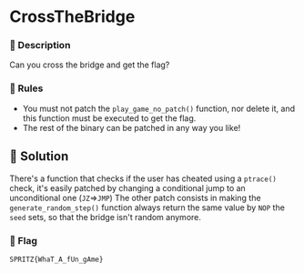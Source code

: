 # CrossTheBridge

### 📍 Description
Can you cross the bridge and get the flag?

### 📄 Rules
- You must not patch the `play_game_no_patch()` function, nor delete it, and this function must be executed to get the flag.
- The rest of the binary can be patched in any way you like!

## 🔑 Solution

There's a function that checks if the user has cheated using a `ptrace()` check, it's easily patched by changing a conditional jump to an unconditional one (`JZ`=>`JMP`)
The other patch consists in making the `generate_random_step()` function always return the same value by `NOP` the `seed` sets, so that the bridge isn't random anymore.

### 🚩 Flag

```plain
SPRITZ{WhaT_A_fUn_gAme}
```
